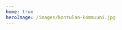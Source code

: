 ```yaml
---
home: true
heroImage: /images/kontulan-kommuuni.jpg
---
```


<!-- features: -->
<!-- - title: Säännöt -->
<!--   details: Reilut ja selkeät säännöt jokaiselle. Vastuu ja vaikuttaminen ovat tasapainossa. Jos joku rikkoo sääntöjä, tulee kiukkuinen vuokranantaja potkimaan pellolle. -->
<!-- - title: Yhteisöllisyys -->
<!--   details: Joukossa on voimaa. Vaikeuksissa toisia tukien ja menestyksessä kanssa hurraten. Jos et ryhmäkuvaan suostu, tulee kiukkuinen vuokranantaja potkimaan pellolle. -->
<!-- - title: Tehokkuus -->
<!--   details: Ruokaa yhdessä, bulkki ostoksia ja exkursioita. Rohkeimmat dyykkaa ruuan suoraan kodittoman suusta. Illaksi vähiten Kommuuniin tuonut lentää pellolle kiukkuisen vuokranantajan potkimana. -->
